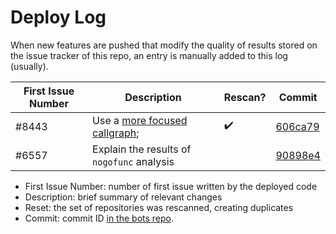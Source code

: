 # Deploy Log

When new features are pushed that modify the quality of results stored on the issue tracker of this repo, an entry is manually added to this log (usually).

| First Issue Number | Description | Rescan? | Commit | 
| - | - | - | - |
| #8443 | Use a [more focused callgraph](https://github.com/github-vet/bots/pull/108); | :heavy_check_mark: | [606ca79](https://github.com/github-vet/bots/commit/606ca79c7795ebdb176cb2078bae567f89bc4e2d) | 
| #6557 | Explain the results of `nogofunc` analysis | | [90898e4](https://github.com/github-vet/bots/commit/90898e4ed5f4471669754a92aac97274ad47fd47) |

* First Issue Number: number of first issue written by the deployed code
* Description: brief summary of relevant changes
* Reset: the set of repositories was rescanned, creating duplicates
* Commit: commit ID [in the bots repo](https://github.com/github-vet/bots).
